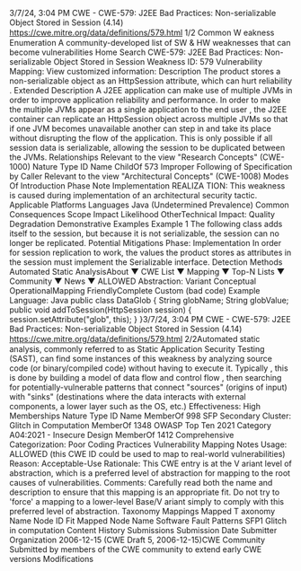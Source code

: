 3/7/24, 3:04 PM CWE - CWE-579: J2EE Bad Practices: Non-serializable Object Stored in Session (4.14)
https://cwe.mitre.org/data/deﬁnitions/579.html 1/2
Common W eakness Enumeration
A community-developed list of SW & HW weaknesses that can become
vulnerabilities
Home Search
CWE-579: J2EE Bad Practices: Non-serializable Object Stored in Session
Weakness ID: 579
Vulnerability Mapping: 
View customized information:
 Description
The product stores a non-serializable object as an HttpSession attribute, which can hurt reliability .
 Extended Description
A J2EE application can make use of multiple JVMs in order to improve application reliability and performance. In order to make the
multiple JVMs appear as a single application to the end user , the J2EE container can replicate an HttpSession object across multiple
JVMs so that if one JVM becomes unavailable another can step in and take its place without disrupting the flow of the application.
This is only possible if all session data is serializable, allowing the session to be duplicated between the JVMs.
 Relationships
 Relevant to the view "Research Concepts" (CWE-1000)
Nature Type ID Name
ChildOf 573 Improper Following of Specification by Caller
 Relevant to the view "Architectural Concepts" (CWE-1008)
 Modes Of Introduction
Phase Note
Implementation REALIZA TION: This weakness is caused during implementation of an architectural security tactic.
 Applicable Platforms
Languages
Java (Undetermined Prevalence)
 Common Consequences
Scope Impact Likelihood
OtherTechnical Impact: Quality Degradation
 Demonstrative Examples
Example 1
The following class adds itself to the session, but because it is not serializable, the session can no longer be replicated.
 Potential Mitigations
Phase: Implementation
In order for session replication to work, the values the product stores as attributes in the session must implement the
Serializable interface.
 Detection Methods
Automated Static AnalysisAbout ▼ CWE List ▼ Mapping ▼ Top-N Lists ▼ Community ▼ News ▼
ALLOWED
Abstraction: Variant
Conceptual OperationalMapping
FriendlyComplete Custom
(bad code) Example Language: Java 
public class DataGlob {
String globName;
String globValue;
public void addToSession(HttpSession session) {
session.setAttribute("glob", this);
}
}3/7/24, 3:04 PM CWE - CWE-579: J2EE Bad Practices: Non-serializable Object Stored in Session (4.14)
https://cwe.mitre.org/data/deﬁnitions/579.html 2/2Automated static analysis, commonly referred to as Static Application Security Testing (SAST), can find some instances of this
weakness by analyzing source code (or binary/compiled code) without having to execute it. Typically , this is done by building a
model of data flow and control flow , then searching for potentially-vulnerable patterns that connect "sources" (origins of input)
with "sinks" (destinations where the data interacts with external components, a lower layer such as the OS, etc.)
Effectiveness: High
 Memberships
Nature Type ID Name
MemberOf 998 SFP Secondary Cluster: Glitch in Computation
MemberOf 1348 OWASP Top Ten 2021 Category A04:2021 - Insecure Design
MemberOf 1412 Comprehensive Categorization: Poor Coding Practices
 Vulnerability Mapping Notes
Usage: ALLOWED (this CWE ID could be used to map to real-world vulnerabilities)
Reason: Acceptable-Use
Rationale:
This CWE entry is at the V ariant level of abstraction, which is a preferred level of abstraction for mapping to the root causes of
vulnerabilities.
Comments:
Carefully read both the name and description to ensure that this mapping is an appropriate fit. Do not try to 'force' a mapping to a
lower-level Base/V ariant simply to comply with this preferred level of abstraction.
 Taxonomy Mappings
Mapped T axonomy Name Node ID Fit Mapped Node Name
Software Fault Patterns SFP1 Glitch in computation
 Content History
 Submissions
Submission Date Submitter Organization
2006-12-15
(CWE Draft 5, 2006-12-15)CWE Community
Submitted by members of the CWE community to extend early CWE versions
 Modifications
